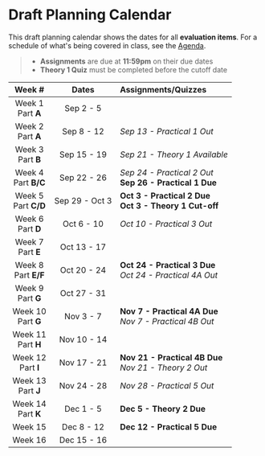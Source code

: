 # Draft Planning Calendar

This draft planning calendar shows the dates for all **evaluation items**. For a schedule of what's being covered in class, see the [Agenda](./Agenda.md).

> - **Assignments** are due at **11:59pm** on their due dates
> - **Theory 1 Quiz** must be completed before the cutoff date


| Week #  |     Dates      | Assignments/Quizzes                                           |
| :-----: | :------------: | :------------------------------------------------------------ |
| Week 1<br />Part **A**  |   Sep 2 - 5    |                                                               |
| Week 2<br />Part **A**  |   Sep 8 - 12   | *Sep 13 - Practical 1 Out*                                    |
| Week 3<br />Part **B**  |  Sep 15 - 19   | *Sep 21 - Theory 1 Available*                                 |
| Week 4<br />Part **B/C**  |  Sep 22 - 26   | *Sep 24 - Practical 2 Out*<br />**Sep 26 - Practical 1 Due**  |
| Week 5<br />Part **C/D**  | Sep 29 - Oct 3 | **Oct 3 - Practical 2 Due**<br />**Oct 3 - Theory 1 Cut-off** |
| Week 6<br />Part **D**  |   Oct 6 - 10   | *Oct 10 - Practical 3 Out*                                    |
| Week 7<br />Part **E**  |  Oct 13 - 17   |                                                               |
| Week 8<br />Part **E/F**  |  Oct 20 - 24   | **Oct 24 - Practical 3 Due**<br />*Oct 24 - Practical 4A Out* |
| Week 9<br />Part **G**  |  Oct 27 - 31   |                                                               |
| Week 10<br />Part **G** |   Nov 3 - 7    | **Nov 7 - Practical 4A Due**<br />*Nov 7 - Practical 4B Out*  |
| Week 11<br />Part **H** |  Nov 10 - 14   |                                                               |
| Week 12<br />Part **I** |  Nov 17 - 21   | **Nov 21 - Practical 4B Due**<br />*Nov 21 - Theory 2 Out*    |
| Week 13<br />Part **J** |  Nov 24 - 28   | *Nov 28 - Practical 5 Out*                                    |
| Week 14<br />Part **K** |   Dec 1 - 5    | **Dec 5 - Theory 2 Due**                                      |
| Week 15 |   Dec 8 - 12   | **Dec 12 - Practical 5 Due**                                  |
| Week 16 |  Dec 15 - 16   |                                                               |
